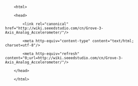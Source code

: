 <!DOCTYPE html>
        <html>
        <head>
            <link rel="canonical" href="http://wiki.seeedstudio.com/cn/Grove-3-Axis_Analog_Accelerometer/"/>
            <meta http-equiv="content-type" content="text/html; charset=utf-8"/>
            <meta http-equiv="refresh" content="0;url=http://wiki.seeedstudio.com/cn/Grove-3-Axis_Analog_Accelerometer/"/>
        </head>
        </html>